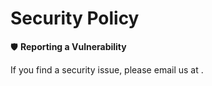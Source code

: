 # Security Policy

🛡️ **Reporting a Vulnerability**

If you find a security issue, please email us at .
